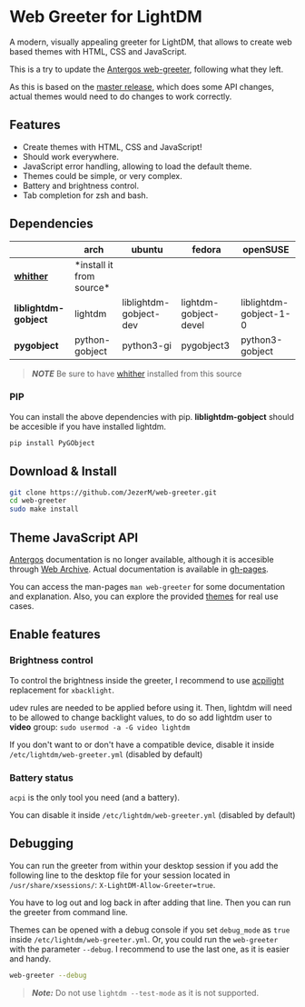 # Web Greeter for LightDM

A modern, visually appealing greeter for LightDM, that allows to create web based themes with HTML, CSS and JavaScript.

This is a try to update the [Antergos web-greeter](https://github.com/Antergos/web-greeter), following what they left.

As this is based on the [master release](https://github.com/Antergos/web-greeter/tree/master), which does some API changes, actual themes would need to do changes to work correctly.

## Features

- Create themes with HTML, CSS and JavaScript!
- Should work everywhere.
- JavaScript error handling, allowing to load the default theme.
- Themes could be simple, or very complex.
- Battery and brightness control.
- Tab completion for zsh and bash.

## Dependencies
|                       |     arch      |        ubuntu        |       fedora        |       openSUSE        | 
|-----------------------|---------------|----------------------|---------------------|-----------------------|
|**[whither][whither]** | \*install it from source\*
|**liblightdm-gobject** |lightdm        |liblightdm-gobject-dev|lightdm-gobject-devel|liblightdm-gobject-1-0 |
|**pygobject**          |python-gobject |python3-gi            |pygobject3           |python3-gobject        |
> ***NOTE*** Be sure to have [whither][whither] installed from this source

### PIP
You can install the above dependencies with pip. **liblightdm-gobject** should be accesible if you have installed lightdm.
```sh
pip install PyGObject
```

## Download & Install
```sh
git clone https://github.com/JezerM/web-greeter.git
cd web-greeter
sudo make install
```

## Theme JavaScript API
[Antergos][Antergos] documentation is no longer available, although it is accesible through [Web Archive][WebArchive]. Actual documentation is available in [gh-pages][gh-pages].

You can access the man-pages `man web-greeter` for some documentation and explanation. Also, you can explore the provided [themes](./themes) for real use cases.

## Enable features
### Brightness control
To control the brightness inside the greeter, I recommend to use [acpilight][acpilight] replacement for `xbacklight`.

udev rules are needed to be applied before using it. Then, lightdm will need to be allowed to change backlight values, to do so add lightdm user to **video** group: `sudo usermod -a -G video lightdm`

If you don't want to or don't have a compatible device, disable it inside `/etc/lightdm/web-greeter.yml` (disabled by default)

### Battery status
`acpi` is the only tool you need (and a battery).

You can disable it inside `/etc/lightdm/web-greeter.yml` (disabled by default)

## Debugging
You can run the greeter from within your desktop session if you add the following line to the desktop file for your session located in `/usr/share/xsessions/`: `X-LightDM-Allow-Greeter=true`.

You have to log out and log back in after adding that line. Then you can run the greeter from command line.

Themes can be opened with a debug console if you set `debug_mode` as `true` inside `/etc/lightdm/web-greeter.yml`. Or, you could run the `web-greeter` with the parameter `--debug`. I recommend to use the last one, as it is easier and handy.

```sh
web-greeter --debug
```

> ***Note:*** Do not use `lightdm --test-mode` as it is not supported.

[antergos]: https://github.com/Antergos "Antergos"
[whither]: https://github.com/JezerM/whither "Whither"
[acpilight]: https://gitlab.com/wavexx/acpilight "acpilight"
[WebArchive]: https://web.archive.org/web/20190524032923/https://doclets.io/Antergos/web-greeter/stable "Web Archive"
[gh-pages]: https://jezerm.github.io/web-greeter/ "API Documentation"
